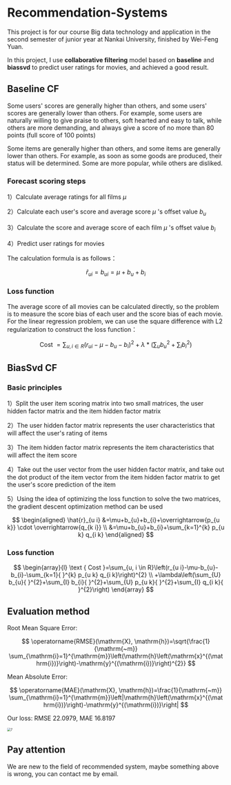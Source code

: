 # Recommendation-Systems
This project is for our course Big data technology and application in the second semester of junior year at Nankai University, finished by Wei-Feng Yuan.

In this project, I use  **collaborative filtering** model based on **baseline** and **biassvd** to predict user ratings for movies, and achieved a good result.

## Baseline CF

  Some users' scores are generally higher than others, and some users' scores are generally lower than others. For example, some users are naturally willing to give praise to others, soft hearted and easy to talk, while others are more demanding, and always give a score of no more than 80 points (full score of 100 points)

Some items are generally higher than others, and some items are generally lower than others. For example, as soon as some goods are produced, their status will be determined. Some are more popular, while others are disliked.

### Forecast scoring steps

1）Calculate average ratings for all films $\mu$

2）Calculate each user's score and average score $\mu$ 's offset value $b_{u}$

3）Calculate the score and average score of each film $\mu$ 's offset value $b_{i}$

4）Predict user ratings for movies

The calculation formula is as follows：


$$
\hat{r}_{u i}=b_{u i}=\mu+b_{u}+b_{i}
$$

### Loss function

The average score of all movies can be calculated directly, so the problem is to measure the score bias of each user and the score bias of each movie. For the linear regression problem, we can use the square difference with L2 regularization to construct the loss function：


$$
\text { Cost }=\sum_{u, i \in R}\left(r_{u i}-\mu-b_{u}-b_{i}\right)^{2}+\lambda *\left(\sum_{u} b_{u}{ }^{2}+\sum_{i} b_{i}{ }^{2}\right)
$$



## BiasSvd CF

### Basic principles

1）Split the user item scoring matrix into two small matrices, the user hidden factor matrix and the item hidden factor matrix

2）The user hidden factor matrix represents the user characteristics that will affect the user's rating of items

3）The item hidden factor matrix represents the item characteristics that will affect the item score

4）Take out the user vector from the user hidden factor matrix, and take out the dot product of the item vector from the item hidden factor matrix to get the user's score prediction of the item

5）Using the idea of optimizing the loss function to solve the two matrices, the gradient descent optimization method can be used

$$
\begin{aligned}
\hat{r}_{u i} &=\mu+b_{u}+b_{i}+\overrightarrow{p_{u k}} \cdot \overrightarrow{q_{k i}} \\
&=\mu+b_{u}+b_{i}+\sum_{k=1}^{k} p_{u k} q_{i k}
\end{aligned}
$$

### Loss function

$$
\begin{array}{l}
\text { Cost }=\sum_{u, i \in R}\left(r_{u i}-\mu-b_{u}-b_{i}-\sum_{k=1}{ }^{k} p_{u k} q_{i k}\right)^{2} \\
+\lambda\left(\sum_{U} b_{u}{ }^{2}+\sum_{I} b_{i}{ }^{2}+\sum_{U} p_{u k}{ }^{2}+\sum_{I} q_{i k}{ }^{2}\right)
\end{array}
$$

## Evaluation method

Root Mean Square Error:


$$
\operatorname{RMSE}(\mathrm{X}, \mathrm{h})=\sqrt{\frac{1}{\mathrm{~m}} \sum_{\mathrm{i}=1}^{\mathrm{m}}\left(\mathrm{h}\left(\mathrm{x}^{(\mathrm{i})}\right)-\mathrm{y}^{(\mathrm{i})}\right)^{2}}
$$


Mean Absolute Error:


$$
\operatorname{MAE}(\mathrm{X}, \mathrm{h})=\frac{1}{\mathrm{~m}} \sum_{\mathrm{i}=1}^{\mathrm{m}}\left|\mathrm{h}\left(\mathrm{x}^{(\mathrm{i})}\right)-\mathrm{y}^{(\mathrm{i})}\right|
$$



Our loss: RMSE 22.0979, MAE 16.8197

<img src="https://s2.loli.net/2022/06/11/pTxwgiVtcK6a5I4.png" alt="7" style="zoom:50%;" />

## Pay attention

We are new to the field of recommended system, maybe something above is wrong, you can contact me by email.
